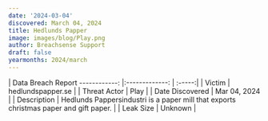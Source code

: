 ```yaml
---
date: '2024-03-04'
discovered: March 04, 2024
title: Hedlunds Papper
image: images/blog/Play.png
author: Breachsense Support
draft: false
yearmonths: 2024/march
---
```



| Data Breach Report
------------:     |:-------------:    | :-----:|
| Victim      | hedlundspapper.se      | 
| Threat Actor      | Play      | 
| Date Discovered      | Mar 04, 2024      | 
| Description      | Hedlunds Pappersindustri is a paper mill that exports christmas paper and gift paper.      | 
| Leak Size      | Unknown      | 

